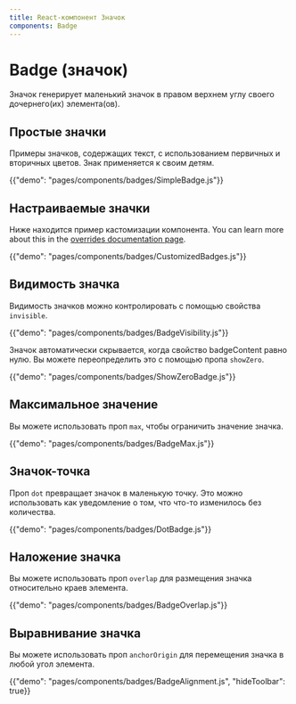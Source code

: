 ```yaml
---
title: React-компонент Значок
components: Badge
---
```


# Badge (значок)

<p class="description">Значок генерирует маленький значок в правом верхнем углу своего дочернего(их) элемента(ов).</p>

## Простые значки

Примеры значков, содержащих текст, с использованием первичных и вторичных цветов. Знак применяется к своим детям.

{{"demo": "pages/components/badges/SimpleBadge.js"}}

## Настраиваемые значки

Ниже находится пример кастомизации компонента. You can learn more about this in the [overrides documentation page](/customization/components/).

{{"demo": "pages/components/badges/CustomizedBadges.js"}}

## Видимость значка

Видимость значков можно контролировать с помощью свойства `invisible`.

{{"demo": "pages/components/badges/BadgeVisibility.js"}}

Значок автоматически скрывается, когда свойство badgeContent равно нулю. Вы можете переопределить это с помощью пропа `showZero`.

{{"demo": "pages/components/badges/ShowZeroBadge.js"}}

## Максимальное значение

Вы можете использовать проп `max`, чтобы ограничить значение значка.

{{"demo": "pages/components/badges/BadgeMax.js"}}

## Значок-точка

Проп `dot` превращает значок в маленькую точку. Это можно использовать как уведомление о том, что что-то изменилось без количества.

{{"demo": "pages/components/badges/DotBadge.js"}}

## Наложение значка

Вы можете использовать проп `overlap` для размещения значка относительно краев элемента.

{{"demo": "pages/components/badges/BadgeOverlap.js"}}

## Выравнивание значка

Вы можете использовать проп `anchorOrigin` для перемещения значка в любой угол элемента.

{{"demo": "pages/components/badges/BadgeAlignment.js", "hideToolbar": true}}
